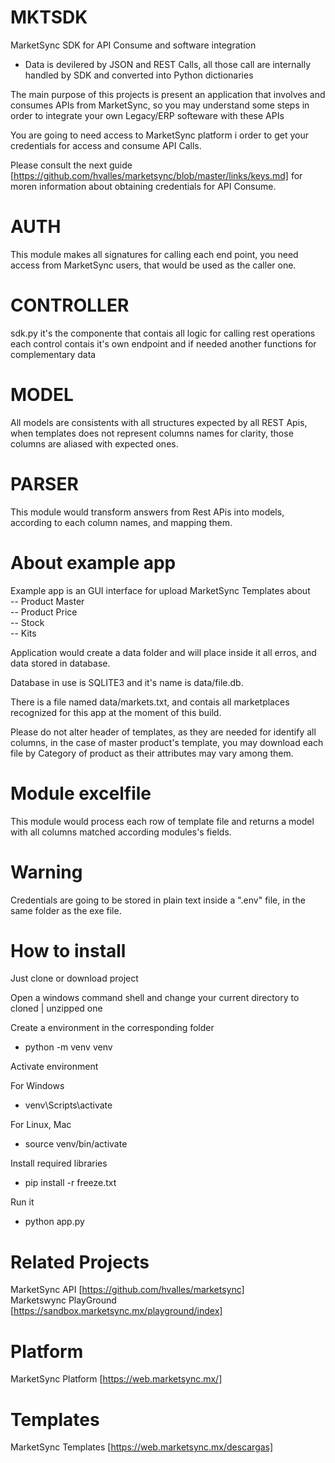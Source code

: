 # MKTSDK
MarketSync SDK for API Consume and software integration  
- Data is devilered by JSON and REST Calls, all those call are internally handled by SDK and converted into Python dictionaries

The main purpose of this projects is present an application that involves and consumes APIs from MarketSync, so you may understand some steps in order to integrate your own Legacy/ERP softeware with these APIs

You are going to need access to MarketSync platform i order to get your credentials for access and consume API Calls.

Please consult the next guide [https://github.com/hvalles/marketsync/blob/master/links/keys.md] for moren information about obtaining credentials for API Consume.

# AUTH
This module makes all signatures for calling each end point, you need access from MarketSync users, that would be used as the caller one.

# CONTROLLER
sdk.py it's the componente that contais all logic for calling rest operations  
each control contais it's own endpoint and if needed another functions for complementary data

# MODEL
All models are consistents with all structures expected by all REST Apis, when templates does not represent columns names for clarity, those columns are aliased with expected ones.

# PARSER
This module would transform answers from Rest APis into models, according to each column names, and mapping them.

# About example app
Example app is an GUI interface for upload MarketSync Templates about   
-- Product Master  
-- Product Price  
-- Stock  
-- Kits  

Application would create a data folder and will place inside it all erros, and data stored in database.  

Database in use is SQLITE3 and it's name is data/file.db.  

There is a file named data/markets.txt, and contais all marketplaces recognized for this app at the moment of this build.

Please do not alter header of templates, as they are needed for identify all columns, in the case of master product's template, you may download each file by Category of product as their attributes may vary among them.

# Module excelfile 
This module would process each row of template file and returns a model with all columns matched according modules's fields.

# Warning
Credentials are going to be stored in plain text inside a ".env" file, in the same folder as the exe file.

# How to install

Just clone or download project  

Open a windows command shell and change your current directory to cloned | unzipped one  

Create a environment in the corresponding folder  

- python -m venv venv  

Activate environment  

For Windows  
- venv\Scripts\activate 

For Linux, Mac  
- source venv/bin/activate 

Install required libraries  
- pip install -r freeze.txt

Run it  
- python app.py

# Related Projects
MarketSync API [https://github.com/hvalles/marketsync]  
Marketswync PlayGround [https://sandbox.marketsync.mx/playground/index]

# Platform
MarketSync Platform [https://web.marketsync.mx/]

# Templates 
MarketSync Templates [https://web.marketsync.mx/descargas]
